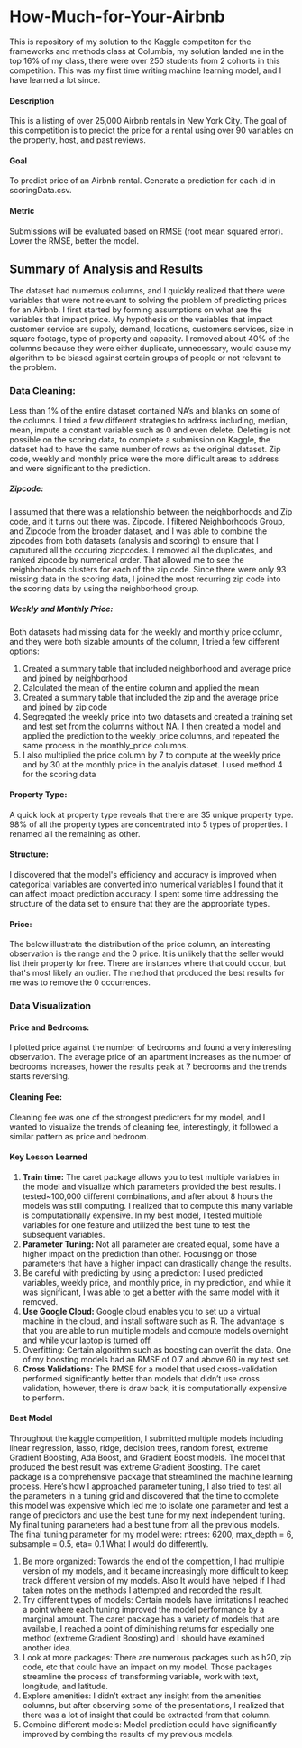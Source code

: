 # How-Much-for-Your-Airbnb

This is repository of my solution to the Kaggle competiton for the frameworks and methods class at Columbia, my solution landed me in the top 16% of my class, there were over 250 students from 2 cohorts in this competition. This was my first time writing machine learning model, and I have learned a lot since. 

#### Description
This is a listing of over 25,000 Airbnb rentals in New York City. The goal of this competition is to predict the price for a rental using over 90 variables on the property, host, and past reviews.

#### Goal
To predict price of an Airbnb rental. Generate a prediction for each id in scoringData.csv.

#### Metric
Submissions will be evaluated based on RMSE (root mean squared error). Lower the RMSE, better the model.

## Summary of Analysis and Results 
The dataset had numerous columns, and I quickly realized that there were variables that were not relevant to solving the problem of predicting prices for an Airbnb. I first started by forming assumptions on what are the variables that impact price. My hypothesis on the variables that impact customer service are supply, demand, locations, customers services, size in square footage, type of property and capacity. I removed about 40% of the columns because they were either duplicate, unnecessary, would cause my algorithm to be biased against certain groups of people or not relevant to the problem. 

### Data Cleaning: 
Less than 1% of the entire dataset contained NA’s and blanks on some of the columns. I tried a few different strategies to address including, median, mean, impute a constant variable such as 0 and even delete. Deleting is not possible on the scoring data, to complete a submission on Kaggle, the dataset had to have the same number of rows as the original dataset. Zip code, weekly and monthly price were the more difficult areas to address and were significant to the prediction. 
##### Zipcode: 
I assumed that there was a relationship between the neighborhoods and Zip code, and it turns out there was. Zipcode. I filtered Neighborhoods Group, and Zipcode from the broader dataset, and I was able to combine the zipcodes from both datasets (analysis and scoring) to ensure that I caputured all the occuring zicpcodes. I removed all the duplicates, and ranked zipcode by numerical order. That allowed me to see the neighborhoods clusters for each of the zip code. Since there were only 93 missing data in the scoring data, I joined the most recurring zip code into the scoring data by using the neighborhood group. 

##### Weekly and Monthly Price: 
Both datasets had missing data for the weekly and monthly price column, and they were both sizable amounts of the column, I tried a few different options: 
1) Created a summary table that included neighborhood and average price and joined by neighborhood
2) Calculated the mean of the entire column and applied the mean
3) Created a summary table that included the zip and the average price and joined by zip code 
4) Segregated the weekly price into two datasets and created a training set and test set from the columns without NA. I then created a model and applied the prediction to the weekly_price columns, and repeated the same process in the monthly_price columns. 
5) I also multiplied the price column by 7 to compute at the weekly price and by 30 at the monthly price in the analyis dataset. I used method 4 for the scoring data 
 
#### Property Type: 
A quick look at property type reveals that there are 35 unique property type. 98% of all the property types are concentrated into 5 types of properties. I renamed all the remaining as other. 

#### Structure: 
I discovered that the model's efficiency  and accuracy is improved when categorical variables are converted into numerical variables I found that it can affect impact prediction accuracy. I spent some time addressing the structure of the data set to ensure that they are the appropriate types. 

#### Price: 
The below illustrate the distribution of the price column, an interesting observation is the range and the 0 price. It is unlikely that the seller would list their property for free. There are instances where that could occur, but that's most likely an outlier. The method that produced the best results for me was to remove the 0 occurrences. 
 
### Data Visualization
#### Price and Bedrooms:
I plotted price against the number of bedrooms and found a very interesting observation. The average price of an apartment increases as the number of bedrooms increases, hower the results peak at 7 bedrooms and the trends starts reversing. 
 
#### Cleaning Fee: 
Cleaning fee was one of the strongest predicters for my model, and I wanted to visualize the trends of cleaning fee, interestingly, it followed a similar pattern as price and bedroom.
 
#### Key Lesson Learned
1)	**Train time:** The caret package allows you to test multiple variables in the model and visualize which parameters provided the best results. I tested~100,000 different combinations, and after about 8 hours the models was still computing. I realized that to compute this many variable is computationally expensive. In my best model, I tested multiple variables for one feature and utilized the best tune to test the subsequent variables. 
2)	**Parameter Tuning:** Not all parameter are created equal, some have a higher impact on the prediction than other. Focusingg on those parameters that have a higher impact can drastically change the results. 
3)	Be careful with predicting by using a prediction:  I used predicted variables, weekly price, and monthly price, in my prediction, and while it was significant, I was able to get a better with the same model with it removed. 
4)	**Use Google Cloud:** Google cloud enables you to set up a virtual machine in the cloud, and install software such as R. The advantage is that you are able to run multiple models and compute models overnight and while your laptop is turned off. 
5)	 Overfitting: Certain algorithm such as boosting can overfit the data. One of my boosting models had an RMSE of 0.7 and above 60 in my test set. 
6)	**Cross Validations:**  The RMSE for a model that used cross-validation performed significantly better than models that didn’t use cross validation, however, there is draw back, it is computationally expensive to perform. 

#### Best Model 
Throughout the kaggle competition, I submitted multiple models including linear regression, lasso, ridge, decision trees, random forest, extreme Gradient Boosting, Ada Boost, and Gradient Boost models. The model that produced the best result was extreme Gradient Boosting. The caret package is a comprehensive package that streamlined the machine learning process.  Here’s how I approached parameter tuning, 
I also tried to test all the parameters in a tuning grid and discovered that the time to complete this model was expensive which led me to isolate one parameter and test a range of predictors and use the best tune for my next independent tuning. My final tuning parameters had a best tune from all the previous models. 
The final tuning parameter for my model were: ntrees: 6200, max_depth = 6, subsample = 0.5, eta= 0.1
What I would do differently. 
1)	Be more organized: Towards the end of the competition, I had multiple version of my models, and it became increasingly more difficult to keep track different version of my models. Also It would have helped if I had taken notes on the methods I attempted and recorded the result. 
2)	Try different types of models: Certain models have limitations I reached a point where each tuning improved the model performance by a marginal amount. The caret package has a variety of models that are available, I reached a point of diminishing returns for especially one method (extreme Gradient Boosting) and I should have examined another idea. 
3)	Look at more packages: There are numerous packages such as h20, zip code, etc that could have an impact on my model. Those packages streamline the process of transforming variable, work with text, longitude, and latitude. 
4)	Explore amenities: I didn’t extract any insight from the amenities columns, but after observing some of the presentations, I realized that there was a lot of insight that could be extracted from that column.
5)	Combine different models: Model prediction could have significantly improved by combing the results of my previous models. 

